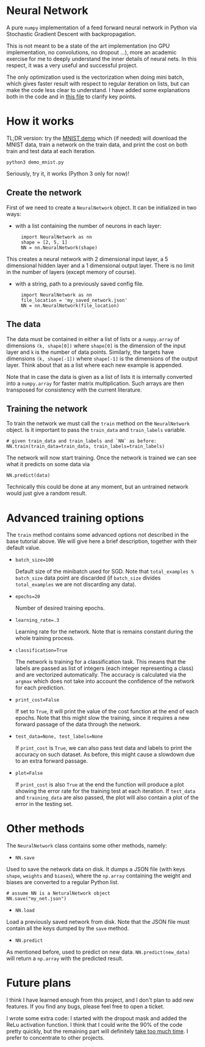 # Neural Network

A pure `numpy` implementation of a feed forward neural network in Python via Stochastic Gradient Descent with backpropagation.

This is not meant to be a state of the art implementation (no GPU implementation, no convolutions, no dropout ...), more an academic exercise for me to deeply understand the inner details of neural nets. In this respect, it was a very useful and successful project.

The only optimization used is the vectorization when doing mini batch, which gives faster result with respect to regular iteration on lists, but can make the code less clear to understand. I have added some explanations both in the code and in [this file](InterestingBits.ipynb) to clarify key points.

# How it works

TL;DR version: try the [MNIST demo](demo_mnist.py) which (if needed) will download the MNIST data, train a network on the train data, and print the cost on both train and test data at each iteration.

    python3 demo_mnist.py

Seriously, try it, it works (Python 3 only for now)!

## Create the network

First of we need to create a `NeuralNetwork` object. It can be initialized in two ways:

- with a list containing the number of neurons in each layer:

        import NeuralNetwork as nn
        shape = [2, 5, 1]
        NN = nn.NeuralNetwork(shape)

This creates a neural network with 2 dimensional input layer, a 5 dimensional hidden layer and a 1 dimensional output layer. There is no limit in the number of layers (except memory of course).


- with a string, path to a previously saved config file.

        import NeuralNetwork as nn
        file_location = 'my_saved_network.json'
        NN = nn.NeuralNetwork(file_location)




## The data

The data must be contained in either a list of lists or a `numpy.array` of dimensions `(k, shape[0])` where `shape[0]` is the dimension of the input layer and `k` is the number of data points. 
Similarly, the targets have dimensions `(k, shape[-1])` where `shape[-1]` is the dimensions of the output layer. Think about that as a list where each new example is appended.

Note that in case the data is given as a list of lists it is internally converted into a `numpy.array` for faster matrix multiplication. Such arrays are then transposed for consistency with the current literature.

## Training the network

To train the network we must call the `train` method on the `NeuralNetwork` object. Is it important to pass the `train_data` and `train_labels` variable.

    # given train_data and train_labels and `NN` as before:
    NN.train(train_data=train_data, train_labels=train_labels)

The network will now start training. Once the network is trained we can see what it predicts on some data via

    NN.predict(data)

Technically this could be done at any moment, but an untrained network would just give a random result.

# Advanced training options

The `train` method contains some advanced options not described  in the base tutorial above. We will give here a brief description, together with their default value.

- `batch_size=100`

    Default size of the minibatch used for SGD. Note that `total_examples % batch_size` data point are discarded (if `batch_size` divides `total_examples` we are not discarding any data).

- `epochs=20`

    Number of desired training epochs.

- `learning_rate=.3`

    Learning rate for the network. Note that is remains constant during the whole training process.

- `classification=True`

    The network is training for a classification task. This means that the labels are passed as list of integers (each integer representing a class) and are vectorized automatically. The accuracy is calculated via the `argmax` which does not take into account the confidence of the network for each prediction.

- `print_cost=False`

    If set to `True`, it will print the value of the cost function at the end of each epochs. Note that this might slow the training, since it requires a new forward passage of the data through the network.

- `test_data=None, test_labels=None`

    If `print_cost` is `True`, we can also pass test data and labels to print the accuracy on such dataset. As before, this might cause a slowdown due to an extra forward passage.

- `plot=False`

    If `print_cost` is also `True` at the end the function will produce a plot showing the error rate for the training test at each iteration. If `test_data` and `training_data` are also passed, the plot will also contain a plot of the error in the testing set. 

# Other methods

The `NeuralNetwork` class contains some other methods, namely:

- `NN.save`

Used to save the network data on disk. It dumps a JSON file (with keys `shape`, `weights` and `biases`), where the `np.array` containing the weight and biases are converted to a regular Python list.

    # assume NN is a NeturalNetwork object
    NN.save("my_net.json")

- `NN.load`   

Load a previously saved network from disk. Note that the JSON file must contain all the keys dumped by the `save` method.

- `NN.predict` 

As mentioned before, used to predict on new data. `NN.predict(new_data)` will return a `np.array` with the predicted result.

# Future plans

I think I have learned enough from this project, and I don't plan to add new features. If you find any bugs, please feel free to open a ticket.

I wrote some extra code: I started with the dropout mask and added the ReLu activation function.
I think that I could write the 90% of the code pretty quickly, but the remaining part will definitely [take too much time](https://en.wikipedia.org/wiki/Ninety-ninety_rule). I prefer to concentrate to other projects.




